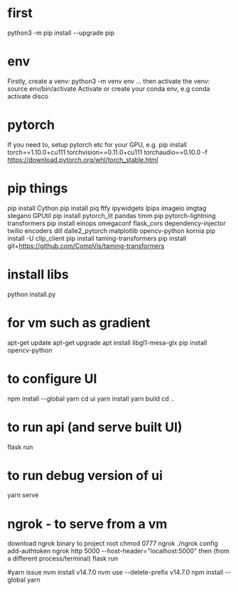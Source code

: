 
# first
python3 -m pip install --upgrade pip

# env
Firstly, create a venv: python3 -m venv env ... then activate the venv: source env/bin/activate
Activate or create your conda env, e.g conda activate disco

# pytorch
If you need to, setup pytorch etc for your GPU, e.g.
pip install torch==1.10.0+cu111 torchvision==0.11.0+cu111 torchaudio==0.10.0 -f https://download.pytorch.org/whl/torch_stable.html

# pip things
pip install Cython
pip install piq ftfy ipywidgets lpips imageio imgtag stegano GPUtil
pip install pytorch_lit pandas timm pip pytorch-lightning transformers
pip install einops omegaconf flask_cors dependency-injector twilio encoders dill dalle2_pytorch matplotlib opencv-python kornia
pip install -U clip_client
pip install taming-transformers
pip install git+https://github.com/CompVis/taming-transformers

# install libs
python install.py

# for vm such as gradient
apt-get update
apt-get upgrade
apt install libgl1-mesa-glx
pip install opencv-python

# to configure UI
npm install --global yarn
cd ui
yarn install
yarn build
cd ..

# to run api (and serve built UI)
flask run

# to run debug version of ui
yarn serve

# ngrok - to serve from a vm
download ngrok binary to project root
chmod 0777 ngrok
./ngrok config add-authtoken <get new auth token from ngrok site>
ngrok http 5000 --host-header="localhost:5000"
then (from a different process/terminal) flask run


#yarn issue
nvm install v14.7.0
nvm use --delete-prefix v14.7.0
npm install --global yarn